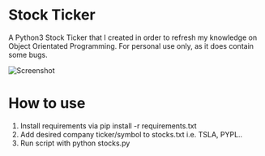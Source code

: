 # Stock Ticker
A Python3 Stock Ticker that I created in order to refresh my knowledge on Object Orientated Programming. For personal use only, as it does contain some bugs.

![Screenshot](https://i.imgur.com/pHQoZIK.png)

# How to use
1. Install requirements via pip install -r requirements.txt
2. Add desired company ticker/symbol to stocks.txt i.e. TSLA, PYPL..
3. Run script with python stocks.py
